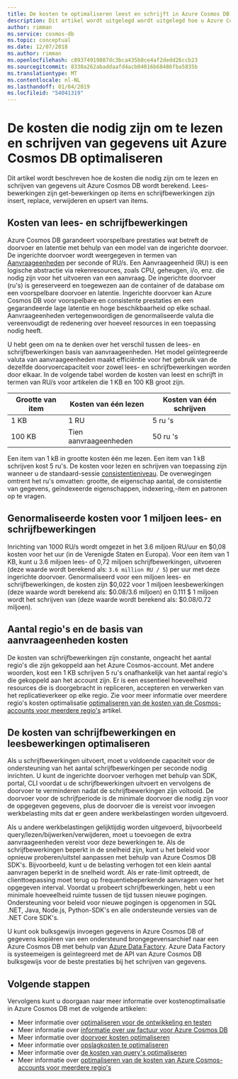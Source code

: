 ```yaml
---
title: De kosten te optimaliseren leest en schrijft in Azure Cosmos DB
description: Dit artikel wordt uitgelegd wordt uitgelegd hoe u Azure Cosmos DB verlagen bij het uitvoeren van lees- en schrijfbewerkingen op de gegevens.
author: rimman
ms.service: cosmos-db
ms.topic: conceptual
ms.date: 12/07/2018
ms.author: rimman
ms.openlocfilehash: c89374919087dc3bca435b8ce4af2dedd26ccb23
ms.sourcegitcommit: 8330a262abaddaafd4acb04016b68486fba5835b
ms.translationtype: MT
ms.contentlocale: nl-NL
ms.lasthandoff: 01/04/2019
ms.locfileid: "54041319"
---
```

# <a name="optimize-the-cost-required-to-read-and-write-data-from-azure-cosmos-db"></a>De kosten die nodig zijn om te lezen en schrijven van gegevens uit Azure Cosmos DB optimaliseren

Dit artikel wordt beschreven hoe de kosten die nodig zijn om te lezen en schrijven van gegevens uit Azure Cosmos DB wordt berekend. Lees-bewerkingen zijn get-bewerkingen op items en schrijfbewerkingen zijn insert, replace, verwijderen en upsert van items.  

## <a name="cost-of-reads-and-writes"></a>Kosten van lees- en schrijfbewerkingen

Azure Cosmos DB garandeert voorspelbare prestaties wat betreft de doorvoer en latentie met behulp van een model van de ingerichte doorvoer. De ingerichte doorvoer wordt weergegeven in termen van [Aanvraageenheden](request-units.md) per seconde of RU/s. Een Aanvraageenheid (RU) is een logische abstractie via rekenresources, zoals CPU, geheugen, i/o, enz. die nodig zijn voor het uitvoeren van een aanvraag. De ingerichte doorvoer (ru's) is gereserveerd en toegewezen aan de container of de database om een voorspelbare doorvoer en latentie. Ingerichte doorvoer kan Azure Cosmos DB voor voorspelbare en consistente prestaties en een gegarandeerde lage latentie en hoge beschikbaarheid op elke schaal. Aanvraageenheden vertegenwoordigen de genormaliseerde valuta die vereenvoudigt de redenering over hoeveel resources in een toepassing nodig heeft. 

U hebt geen om na te denken over het verschil tussen de lees- en schrijfbewerkingen basis van aanvraageenheden. Het model geïntegreerde valuta van aanvraageenheden maakt efficiëntie voor het gebruik van de dezelfde doorvoercapaciteit voor zowel lees- en schrijfbewerkingen worden door elkaar. In de volgende tabel worden de kosten van leest en schrijft in termen van RU/s voor artikelen die 1 KB en 100 KB groot zijn.

|**Grootte van item**  |**Kosten van één lezen** |**Kosten van één schrijven**|
|---------|---------|---------|
|1 KB |1 RU |5 ru 's |
|100 KB |Tien aanvraageenheden |50 ru 's |

Een item van 1 kB in grootte kosten één me lezen. Een item van 1 kB schrijven kost 5 ru's. De kosten voor lezen en schrijven van toepassing zijn wanneer u de standaard-sessie [consistentieniveau](consistency-levels.md).  De overwegingen omtrent het ru's omvatten: grootte, de eigenschap aantal, de consistentie van gegevens, geïndexeerde eigenschappen, indexering,-item en patronen op te vragen.

## <a name="normalized-cost-for-1-million-reads-and-writes"></a>Genormaliseerde kosten voor 1 miljoen lees- en schrijfbewerkingen

Inrichting van 1000 RU/s wordt omgezet in het 3.6 miljoen RU/uur en $0,08 kosten voor het uur (in de Verenigde Staten en Europa). Voor een item van 1 KB, kunt u 3.6 miljoen lees- of 0,72 miljoen schrijfbewerkingen, uitvoeren (deze waarde wordt berekend als: `3.6 million RU / 5`) per uur met deze ingerichte doorvoer. Genormaliseerd voor een miljoen lees- en schrijfbewerkingen, de kosten zijn $0,022 voor 1 miljoen leesbewerkingen (deze waarde wordt berekend als: $0.08/3.6 miljoen) en 0.111 $ 1 miljoen wordt het schrijven van (deze waarde wordt berekend als: $0.08/0.72 miljoen).

## <a name="number-of-regions-and-the-request-units-cost"></a>Aantal regio's en de basis van aanvraageenheden kosten

De kosten van schrijfbewerkingen zijn constante, ongeacht het aantal regio's die zijn gekoppeld aan het Azure Cosmos-account. Met andere woorden, kost een 1 KB schrijven 5 ru's onafhankelijk van het aantal regio's die gekoppeld aan het account zijn. Er is een essentieel hoeveelheid resources die is doorgebracht in repliceren, accepteren en verwerken van het replicatieverkeer op elke regio. Zie voor meer informatie over meerdere regio's kosten optimalisatie [optimaliseren van de kosten van de Cosmos-accounts voor meerdere regio's](optimize-cost-regions.md) artikel.

## <a name="optimize-the-cost-of-writes-and-reads"></a>De kosten van schrijfbewerkingen en leesbewerkingen optimaliseren

Als u schrijfbewerkingen uitvoert, moet u voldoende capaciteit voor de ondersteuning van het aantal schrijfbewerkingen per seconde nodig inrichten. U kunt de ingerichte doorvoer verhogen met behulp van SDK, portal, CLI voordat u de schrijfbewerkingen uitvoert en vervolgens de doorvoer te verminderen nadat de schrijfbewerkingen zijn voltooid. De doorvoer voor de schrijfperiode is de minimale doorvoer die nodig zijn voor de opgegeven gegevens, plus de doorvoer die is vereist voor invoegen werkbelasting mits dat er geen andere werkbelastingen worden uitgevoerd. 

Als u andere werkbelastingen gelijktijdig worden uitgevoerd, bijvoorbeeld query/lezen/bijwerken/verwijderen, moet u toevoegen de extra aanvraageenheden vereist voor deze bewerkingen te. Als de schrijfbewerkingen beperkt in de snelheid zijn, kunt u het beleid voor opnieuw proberen/uitstel aanpassen met behulp van Azure Cosmos DB SDK's. Bijvoorbeeld, kunt u de belasting verhogen tot een klein aantal aanvragen beperkt in de snelheid wordt. Als er rate-limit optreedt, de clienttoepassing moet terug op frequentiebeperkende aanvragen voor het opgegeven interval. Voordat u probeert schrijfbewerkingen, hebt u een minimale hoeveelheid ruimte tussen de tijd tussen nieuwe pogingen. Ondersteuning voor beleid voor nieuwe pogingen is opgenomen in SQL .NET, Java, Node.js, Python-SDK's en alle ondersteunde versies van de .NET Core SDK's. 

U kunt ook bulksgewijs invoegen gegevens in Azure Cosmos DB of gegevens kopiëren van een ondersteund brongegevensarchief naar een Azure Cosmos DB met behulp van [Azure Data Factory](../data-factory/connector-azure-cosmos-db.md). Azure Data Factory is systeemeigen is geïntegreerd met de API van Azure Cosmos DB bulksgewijs voor de beste prestaties bij het schrijven van gegevens.

## <a name="next-steps"></a>Volgende stappen

Vervolgens kunt u doorgaan naar meer informatie over kostenoptimalisatie in Azure Cosmos DB met de volgende artikelen:

* Meer informatie over [optimaliseren voor de ontwikkeling en testen](optimize-dev-test.md)
* Meer informatie over [informatie over uw factuur voor Azure Cosmos DB](understand-your-bill.md)
* Meer informatie over [doorvoer kosten optimaliseren](optimize-cost-throughput.md)
* Meer informatie over [opslagkosten te optimaliseren](optimize-cost-storage.md)
* Meer informatie over [de kosten van query's optimaliseren](optimize-cost-queries.md)
* Meer informatie over [optimaliseren van de kosten van Azure Cosmos-accounts voor meerdere regio's](optimize-cost-regions.md)
